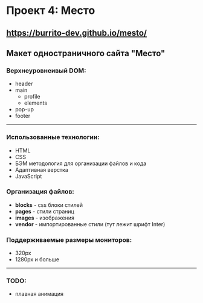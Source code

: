 # Проект 4: Место
https://burrito-dev.github.io/mesto/
------
## Макет одностраничного сайта "Место"
### Верхнеуровнеивый DOM:
- header
- main
  - profile
  - elements
- pop-up
- footer

------
### Использованные технологии:
- HTML
- CSS
- БЭМ методология для организации файлов и кода
- Адаптивная верстка
- JavaScript

### Организация файлов:
- __blocks__ - css блоки стилей
- __pages__ - стили страниц
- __images__ - изображения
- __vendor__ - импортированные стили (тут лежит шрифт Inter)

### Поддерживаемые размеры мониторов:
- 320px
- 1280px и больше


------
### TODO:
- плавная анимация

